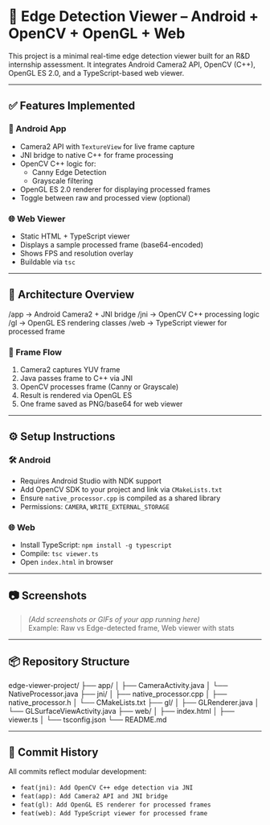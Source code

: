 # 📸 Edge Detection Viewer – Android + OpenCV + OpenGL + Web

This project is a minimal real-time edge detection viewer built for an R&D internship assessment. It integrates Android Camera2 API, OpenCV (C++), OpenGL ES 2.0, and a TypeScript-based web viewer.

---

## ✅ Features Implemented

### 📱 Android App
- Camera2 API with `TextureView` for live frame capture
- JNI bridge to native C++ for frame processing
- OpenCV C++ logic for:
  - Canny Edge Detection
  - Grayscale filtering
- OpenGL ES 2.0 renderer for displaying processed frames
- Toggle between raw and processed view (optional)

### 🌐 Web Viewer
- Static HTML + TypeScript viewer
- Displays a sample processed frame (base64-encoded)
- Shows FPS and resolution overlay
- Buildable via `tsc`

---

## 🧠 Architecture Overview

/app
→ Android Camera2 + JNI bridge
/jni
→ OpenCV C++ processing logic
/gl
→ OpenGL ES rendering classes
/web
→ TypeScript viewer for processed frame

### 🔄 Frame Flow
1. Camera2 captures YUV frame
2. Java passes frame to C++ via JNI
3. OpenCV processes frame (Canny or Grayscale)
4. Result is rendered via OpenGL ES
5. One frame saved as PNG/base64 for web viewer

---

## ⚙️ Setup Instructions

### 🛠 Android
- Requires Android Studio with NDK support
- Add OpenCV SDK to your project and link via `CMakeLists.txt`
- Ensure `native_processor.cpp` is compiled as a shared library
- Permissions: `CAMERA`, `WRITE_EXTERNAL_STORAGE`

### 🌐 Web
- Install TypeScript: `npm install -g typescript`
- Compile: `tsc viewer.ts`
- Open `index.html` in browser

---

## 📷 Screenshots

> *(Add screenshots or GIFs of your app running here)*  
> Example: Raw vs Edge-detected frame, Web viewer with stats

---

## 📦 Repository Structure
edge-viewer-project/
├── app/
│   ├── CameraActivity.java
│   └── NativeProcessor.java
├── jni/
│   ├── native_processor.cpp
│   ├── native_processor.h
│   └── CMakeLists.txt
├── gl/
│   ├── GLRenderer.java
│   └── GLSurfaceViewActivity.java
├── web/
│   ├── index.html
│   ├── viewer.ts
│   └── tsconfig.json
└── README.md

---

## 📜 Commit History

All commits reflect modular development:
- `feat(jni): Add OpenCV C++ edge detection via JNI`
- `feat(app): Add Camera2 API and JNI bridge`
- `feat(gl): Add OpenGL ES renderer for processed frames`
- `feat(web): Add TypeScript viewer for processed frame`


